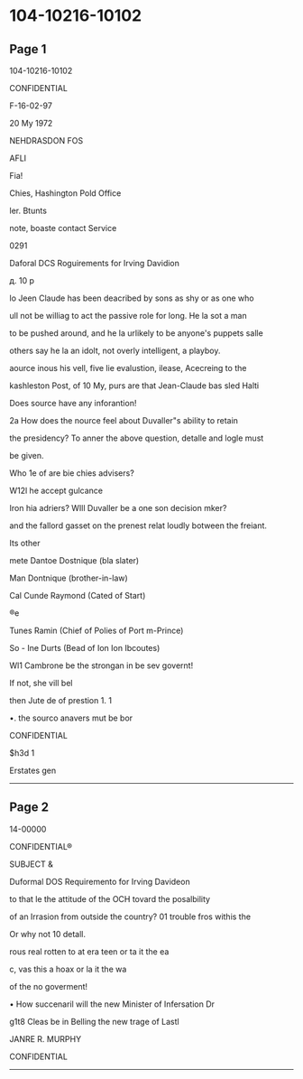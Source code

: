 # 104-10216-10102

## Page 1

104-10216-10102

CONFIDENTIAL

F-16-02-97

20 My 1972

NEHDRASDON FOS

AFLI

Fia!

Chies, Hashington Pold Office

ler. Btunts

note, boaste contact Service

0291

Daforal DCS Roguirements for Irving Davidion

д. 10 р

lo Jeen Claude has been deacribed by sons as shy or as one who

ull not be williag to act the passive role for long. He la sot a man

to be pushed around, and he la urlikely to be anyone's puppets salle

others say he la an idolt, not overly intelligent, a playboy.

aource inous his vell, five lie evalustion, ilease, Acecreing to the

kashleston Post, of 10 My, purs are that Jean-Claude bas sled Halti

Does source have any inforantion!

2a How does the nource feel about Duvaller"s ability to retain

the presidency? To anner the above question, detalle and logle must

be given.

Who 1e of are bie chies advisers?

W12l he accept gulcance

Iron hia adriers? WIll Duvaller be a one son decision mker?

and the fallord gasset on the prenest relat loudly botween the freiant.

Its other

mete Dantoe Dostnique (bla slater)

Man Dontnique (brother-in-law)

Cal Cunde Raymond (Cated of Start)

®e

Tunes Ramin (Chief of Polies of Port m-Prince)

So - Ine Durts (Bead of Ion Ion Ibcoutes)

Wl1 Cambrone be the strongan in be sev governt!

If not, she vill bel

then Jute de of prestion 1. 1

•. the sourco anavers mut be bor

CONFIDENTIAL

$h3d 1

Erstates gen

---

## Page 2

14-00000

CONFIDENTIAL®

SUBJECT &

Duformal DOS Requiremento for Irving Davideon

to that le the attitude of the OCH tovard the posalbility

of an Irrasion from outside the country? 01 trouble fros withis the

Or why not 10 detall.

rous real rotten to at era teen or ta it the ea

c, vas this a hoax or la it the wa

of the no goverment!

• How succenaril will the new Minister of Infersation Dr

g1t8 Cleas be in Belling the new trage of Lastl

JANRE R. MURPHY

CONFIDENTIAL

---

